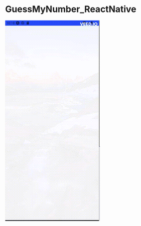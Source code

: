 ﻿# GuessMyNumber_ReactNative

![alt text](https://github.com/hyperstone6/GuessMyNumber_ReactNative/blob/main/25.02.2023_10.17.39_REC.gif?raw=true)
